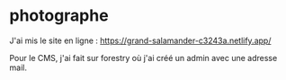 # photographe

J'ai mis le site en ligne : https://grand-salamander-c3243a.netlify.app/

Pour le CMS, j'ai fait sur forestry où j'ai créé un admin avec une adresse mail.
